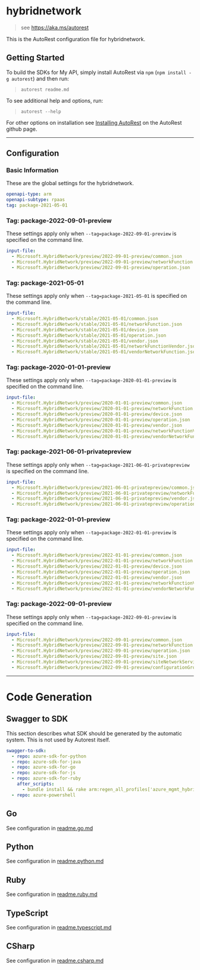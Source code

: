# hybridnetwork

> see https://aka.ms/autorest

This is the AutoRest configuration file for hybridnetwork.

## Getting Started

To build the SDKs for My API, simply install AutoRest via `npm` (`npm install -g autorest`) and then run:

> `autorest readme.md`

To see additional help and options, run:

> `autorest --help`

For other options on installation see [Installing AutoRest](https://aka.ms/autorest/install) on the AutoRest github page.

---

## Configuration

### Basic Information

These are the global settings for the hybridnetwork.

```yaml
openapi-type: arm
openapi-subtype: rpaas
tag: package-2021-05-01
```
### Tag: package-2022-09-01-preview

These settings apply only when `--tag=package-2022-09-01-preview` is specified on the command line.

```yaml $(tag) == 'package-2022-09-01-preview'
input-file:
  - Microsoft.HybridNetwork/preview/2022-09-01-preview/common.json
  - Microsoft.HybridNetwork/preview/2022-09-01-preview/networkFunction.json
  - Microsoft.HybridNetwork/preview/2022-09-01-preview/operation.json
```

### Tag: package-2021-05-01

These settings apply only when `--tag=package-2021-05-01` is specified on the command line.

```yaml $(tag) == 'package-2021-05-01'
input-file:
  - Microsoft.HybridNetwork/stable/2021-05-01/common.json
  - Microsoft.HybridNetwork/stable/2021-05-01/networkFunction.json
  - Microsoft.HybridNetwork/stable/2021-05-01/device.json
  - Microsoft.HybridNetwork/stable/2021-05-01/operation.json
  - Microsoft.HybridNetwork/stable/2021-05-01/vendor.json
  - Microsoft.HybridNetwork/stable/2021-05-01/networkFunctionVendor.json
  - Microsoft.HybridNetwork/stable/2021-05-01/vendorNetworkFunction.json
```

### Tag: package-2020-01-01-preview

These settings apply only when `--tag=package-2020-01-01-preview` is specified on the command line.

```yaml $(tag) == 'package-2020-01-01-preview'
input-file:
  - Microsoft.HybridNetwork/preview/2020-01-01-preview/common.json
  - Microsoft.HybridNetwork/preview/2020-01-01-preview/networkFunction.json
  - Microsoft.HybridNetwork/preview/2020-01-01-preview/device.json
  - Microsoft.HybridNetwork/preview/2020-01-01-preview/operation.json
  - Microsoft.HybridNetwork/preview/2020-01-01-preview/vendor.json
  - Microsoft.HybridNetwork/preview/2020-01-01-preview/networkFunctionVendor.json
  - Microsoft.HybridNetwork/preview/2020-01-01-preview/vendorNetworkFunction.json
```
### Tag: package-2021-06-01-privatepreview

These settings apply only when `--tag=package-2021-06-01-privatepreview` is specified on the command line.

```yaml $(tag) == 'package-2021-06-01-privatepreview'
input-file:
  - Microsoft.HybridNetwork/preview/2021-06-01-privatepreview/common.json
  - Microsoft.HybridNetwork/preview/2021-06-01-privatepreview/networkFunction.json
  - Microsoft.HybridNetwork/preview/2021-06-01-privatepreview/vendor.json
  - Microsoft.HybridNetwork/preview/2021-06-01-privatepreview/operation.json
```

### Tag: package-2022-01-01-preview

These settings apply only when `--tag=package-2022-01-01-preview` is specified on the command line.

```yaml $(tag) == 'package-2022-01-01-preview'
input-file:
  - Microsoft.HybridNetwork/preview/2022-01-01-preview/common.json
  - Microsoft.HybridNetwork/preview/2022-01-01-preview/networkFunction.json
  - Microsoft.HybridNetwork/preview/2022-01-01-preview/device.json
  - Microsoft.HybridNetwork/preview/2022-01-01-preview/operation.json
  - Microsoft.HybridNetwork/preview/2022-01-01-preview/vendor.json
  - Microsoft.HybridNetwork/preview/2022-01-01-preview/networkFunctionVendor.json
  - Microsoft.HybridNetwork/preview/2022-01-01-preview/vendorNetworkFunction.json
```
### Tag: package-2022-09-01-preview

These settings apply only when `--tag=package-2022-09-01-preview` is specified on the command line.

```yaml $(tag) == 'package-2022-09-01-preview'
input-file:
  - Microsoft.HybridNetwork/preview/2022-09-01-preview/common.json
  - Microsoft.HybridNetwork/preview/2022-09-01-preview/networkFunction.json
  - Microsoft.HybridNetwork/preview/2022-09-01-preview/operation.json
  - Microsoft.HybridNetwork/preview/2022-09-01-preview/site.json
  - Microsoft.HybridNetwork/preview/2022-09-01-preview/siteNetworkService.json
  - Microsoft.HybridNetwork/preview/2022-09-01-preview/configurationGroupValues.json
```

---

# Code Generation

## Swagger to SDK

This section describes what SDK should be generated by the automatic system.
This is not used by Autorest itself.

```yaml $(swagger-to-sdk)
swagger-to-sdk:
  - repo: azure-sdk-for-python
  - repo: azure-sdk-for-java
  - repo: azure-sdk-for-go
  - repo: azure-sdk-for-js
  - repo: azure-sdk-for-ruby
    after_scripts:
      - bundle install && rake arm:regen_all_profiles['azure_mgmt_hybridnetwork']
  - repo: azure-powershell
```

## Go

See configuration in [readme.go.md](./readme.go.md)

## Python

See configuration in [readme.python.md](./readme.python.md)

## Ruby

See configuration in [readme.ruby.md](./readme.ruby.md)

## TypeScript

See configuration in [readme.typescript.md](./readme.typescript.md)

## CSharp

See configuration in [readme.csharp.md](./readme.csharp.md)
